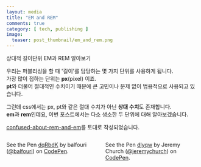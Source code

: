 ```yaml
---
layout: media
title: "EM and REM"
comments: true
category: [ tech, publishing ]
image:
  teaser: post_thumbnail/em_and_rem.png
---
```


상대적 길이단위 EM과 REM 알아보기

우리는 퍼블리싱을 할 때 '길이'를 담당하는 몇 가지 단위를 사용하게 됩니다.  
가장 많이 접하는 단위는 **px**(pixel) 이죠.  
**pt**와 더불어 절대적인 수치이기 때문에 큰 고민이나 문제 없이 범용적으로 사용되고 있습니다.  

그런데 css에서는 px, pt와 같은 절대 수치가 아닌 **상대 수치**도 존재합니다.  
**em**과 **rem**인데요, 이번 포스트에서는 다소 생소한 두 단위에 대해 알아보겠습니다.

[confused-about-rem-and-em](https://j.eremy.net/confused-about-rem-and-em/)를 토대로 작성되었습니다.  

<div style="display: flex;">
  <div style="flex: 50; margin-right: 16px;">
    <p data-height="320" data-theme-id="0" data-slug-hash="dqRbdK" data-default-tab="result" data-user="balfouri" data-pen-title="dqRbdK" class="codepen">See the Pen <a href="https://codepen.io/balfouri/pen/dqRbdK/">dqRbdK</a> by balfouri (<a href="https://codepen.io/balfouri">@balfouri</a>) on <a href="https://codepen.io">CodePen</a>.</p>
    <script async src="https://static.codepen.io/assets/embed/ei.js"></script>
  </div>

  <div style="flex: 50">
    <p data-height="320" data-theme-id="dark" data-slug-hash="dlyqw" data-default-tab="result" data-user="jeremychurch" data-pen-title="dlyqw" class="codepen">See the Pen <a href="https://codepen.io/jeremychurch/pen/dlyqw/">dlyqw</a> by Jeremy Church (<a href="https://codepen.io/jeremychurch">@jeremychurch</a>) on <a href="https://codepen.io">CodePen</a>.</p>
    <script async src="https://static.codepen.io/assets/embed/ei.js"></script>
  </div>
</div>
